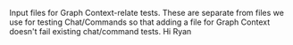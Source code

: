 Input files for Graph Context-relate tests. These are separate from files we use
for testing Chat/Commands so that adding a file for Graph Context doesn't fail
existing chat/command tests.
Hi Ryan

